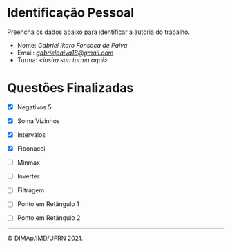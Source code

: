 ﻿# Identificação Pessoal

Preencha os dados abaixo para identificar a autoria do trabalho.

- Nome: *Gabriel Ikaro Fonseca de Paiva*
- Email: *gabrielpaiva18@gmail.com*
- Turma: *\<insira sua turma aqui>*

# Questões Finalizadas

- [x] Negativos 5
- [x] Soma Vizinhos
- [x] Intervalos
- [x] Fibonacci
- [ ] Minmax
- [ ] Inverter
- [ ] Filtragem
- [ ] Ponto em Retângulo 1
- [ ] Ponto em Retângulo 2


--------
&copy; DIMAp/IMD/UFRN 2021.
